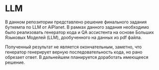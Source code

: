 # LLM
В данном репозитории представлено решение финального задания буткемпа по LLM от AiPlanet. В рамках данного задания необходимо было реализовать генератор кода и QA ассистента на основе Больших Языковых Моделей (LLM), дообученного на данных из pdf файла.

Полученный результат не является окончательным, заметно, что генератор генерирует верную последовательность кода, но рано обрезает ответ. В дальнейшем планируется доработать имеющееся решение.
